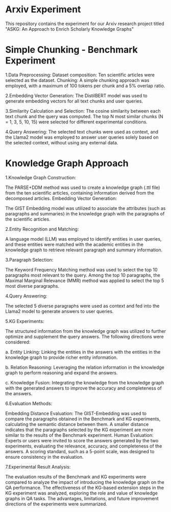 # Arxiv Experiment

This repository contains the experiment for our Arxiv research project titled "ASKG: An Approach to Enrich Scholarly Knowledge Graphs"

# Simple Chunking - Benchmark Experiment
1.Data Preprocessing:
Dataset composition: Ten scientific articles were selected as the dataset.
Chunking: A simple chunking approach was employed, with a maximum of 100 tokens per chunk and a 5% overlap ratio.

2.Embedding Vector Generation:
The DistilBERT model was used to generate embedding vectors for all text chunks and user queries.

3.Similarity Calculation and Selection:
The cosine similarity between each text chunk and the query was computed. The top N most similar chunks (N = 1, 3, 5, 10, 15) were selected for different experimental conditions.

4.Query Answering:
The selected text chunks were used as context, and the Llama2 model was employed to answer user queries solely based on the selected context, without using any external data.

# Knowledge Graph Approach
1.Knowledge Graph Construction:

The PARSE+DDM method was used to create a knowledge graph (.ttl file) from the ten scientific articles, containing information derived from the decomposed articles.
Embedding Vector Generation:

The GIST Embedding model was utilized to associate the attributes (such as paragraphs and summaries) in the knowledge graph with the paragraphs of the scientific articles.

2.Entity Recognition and Matching:

A language model (LLM) was employed to identify entities in user queries, and these entities were matched with the academic entities in the knowledge graph to retrieve relevant paragraph and summary information.

3.Paragraph Selection:

The Keyword Frequency Matching method was used to select the top 10 paragraphs most relevant to the query.
Among the top 10 paragraphs, the Maximal Marginal Relevance (MMR) method was applied to select the top 5 most diverse paragraphs.

4.Query Answering:

The selected 5 diverse paragraphs were used as context and fed into the Llama2 model to generate answers to user queries.

5.KG Experiments:

The structured information from the knowledge graph was utilized to further optimize and supplement the query answers. The following directions were considered:

a. Entity Linking: Linking the entities in the answers with the entities in the knowledge graph to provide richer entity information.

b. Relation Reasoning: Leveraging the relation information in the knowledge graph to perform reasoning and expand the answers.

c. Knowledge Fusion: Integrating the knowledge from the knowledge graph with the generated answers to improve the accuracy and completeness of the answers.

6.Evaluation Methods:

Embedding Distance Evaluation: The GIST-Embedding was used to compare the paragraphs obtained in the Benchmark and KG experiments, calculating the semantic distance between them. A smaller distance indicates that the paragraphs selected by the KG experiment are more similar to the results of the Benchmark experiment.
Human Evaluation: Experts or users were invited to score the answers generated by the two experiments, evaluating the relevance, accuracy, and completeness of the answers. A scoring standard, such as a 5-point scale, was designed to ensure consistency in the evaluation.

7.Experimental Result Analysis:

The evaluation results of the Benchmark and KG experiments were compared to analyze the impact of introducing the knowledge graph on the QA performance.
The effectiveness of the KG-based extension steps in the KG experiment was analyzed, exploring the role and value of knowledge graphs in QA tasks.
The advantages, limitations, and future improvement directions of the experiments were summarized.
